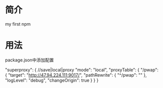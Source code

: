 # 简介
my first npm


#  用法
 package.json中添加配置

  "superproxy": {
    //save|local|proxy
    "mode": "local",
    "proxyTable": {
      "/pwap": {
        "target": "http://47.94.224.111:9017/",
        "pathRewrite": {
          "^/pwap": ""
        },
        "logLevel": "debug",
        "changeOrigin": true
      }
    }
  }



